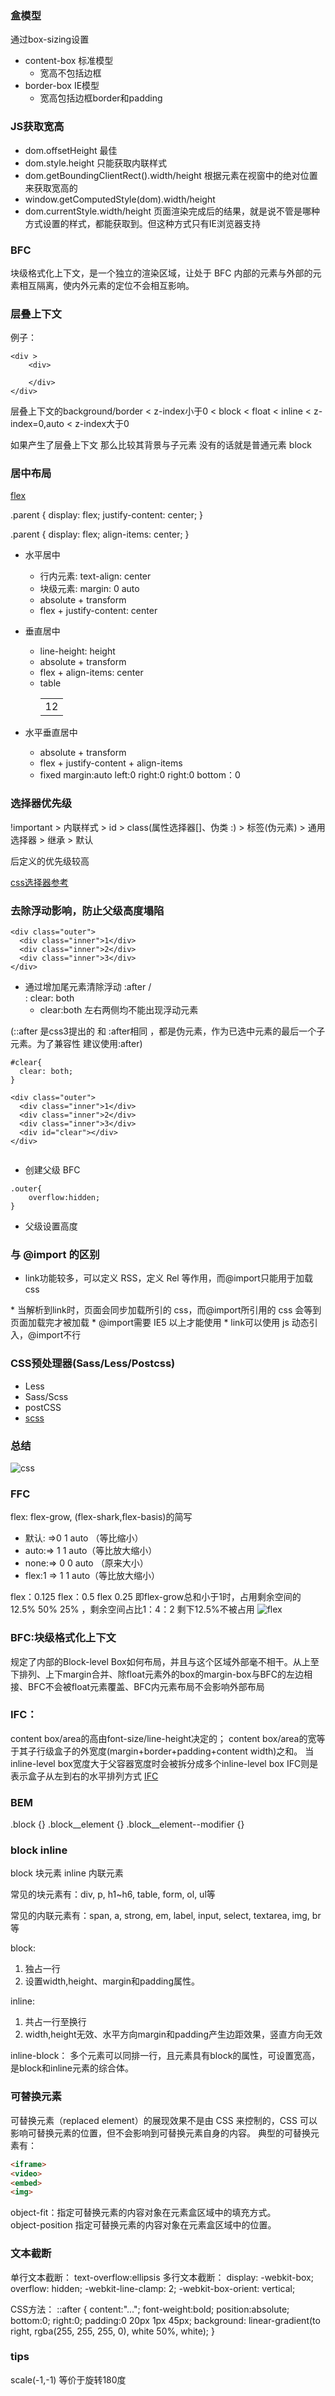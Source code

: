 ### 盒模型
通过box-sizing设置
* content-box 标准模型
    * 宽高不包括边框
* border-box  IE模型
    * 宽高包括边框border和padding

### JS获取宽高
* dom.offsetHeight 最佳
* dom.style.height 只能获取内联样式
* dom.getBoundingClientRect().width/height 根据元素在视窗中的绝对位置来获取宽高的
* window.getComputedStyle(dom).width/height
* dom.currentStyle.width/height  页面渲染完成后的结果，就是说不管是哪种方式设置的样式，都能获取到。但这种方式只有IE浏览器支持

### BFC 
块级格式化上下文，是一个独立的渲染区域，让处于 BFC 内部的元素与外部的元素相互隔离，使内外元素的定位不会相互影响。
[](https://www.cnblogs.com/lhb25/p/inside-block-formatting-ontext.html)
[](https://zhuanlan.zhihu.com/p/25321647)

### 层叠上下文
[](https://juejin.im/post/5b876f86518825431079ddd6)
[](https://juejin.im/post/5b876f86518825431079ddd6#heading-8)

例子：
```
<div >
    <div>

    </div>
</div>
```

层叠上下文的background/border < z-index小于0 < block < float < inline < z-index=0,auto < z-index大于0

如果产生了层叠上下文 那么比较其背景与子元素
没有的话就是普通元素 block

### 居中布局

[flex](https://www.zhangxinxu.com/wordpress/2018/10/display-flex-css3-css/)


.parent {
    display: flex;
    justify-content: center;
}

.parent {
    display: flex;
    align-items: center;
}


* 水平居中

    * 行内元素: text-align: center
    * 块级元素: margin: 0 auto
    * absolute + transform
    * flex + justify-content: center


* 垂直居中

    * line-height: height
    * absolute + transform
    * flex + align-items: center
    * table <table> <tr> <td>12 </td> </tr> </table>



* 水平垂直居中

    * absolute + transform
    * flex + justify-content + align-items
    * fixed margin:auto left:0 right:0 right:0 bottom：0


### 选择器优先级

!important > 内联样式 > id > class(属性选择器[]、伪类 :) > 标签(伪元素) > 通用选择器 > 继承 > 默认

后定义的优先级较高


[css选择器参考](./选择器.md)

### 去除浮动影响，防止父级高度塌陷
```
<div class="outer">
  <div class="inner">1</div>
  <div class="inner">2</div>
  <div class="inner">3</div>
</div>
```

* 通过增加尾元素清除浮动 :after / <br> : clear: both
    * clear:both 左右两侧均不能出现浮动元素

(::after 是css3提出的 和 :after相同 ，都是伪元素，作为已选中元素的最后一个子元素。为了兼容性 建议使用:after)
```
#clear{
  clear: both;
}

<div class="outer">
  <div class="inner">1</div>
  <div class="inner">2</div>
  <div class="inner">3</div>
  <div id="clear"></div>
</div>

```

```

```

* 创建父级 BFC 

```
.outer{
    overflow:hidden;
}
```
* 父级设置高度


### <link> 与 @import 的区别
* link功能较多，可以定义 RSS，定义 Rel 等作用，而@import只能用于加载 css
<link rel="stylesheet" href="****.css" type="text/css">
<style type="text/css">
@import "***.css"
</style>
* 当解析到link时，页面会同步加载所引的 css，而@import所引用的 css 会等到页面加载完才被加载
* @import需要 IE5 以上才能使用
* link可以使用 js 动态引入，@import不行

### CSS预处理器(Sass/Less/Postcss)
* Less
* Sass/Scss
* postCSS
* [scss](https://www.jianshu.com/p/a99764ff3c41)

### 总结
![css](img/css.jpg)

### FFC
flex: flex-grow, (flex-shark,flex-basis)的简写  
  *  默认: =>0 1 auto （等比缩小）
  * auto:=> 1 1 auto（等比放大缩小）
  * none:=> 0 0 auto （原来大小）
  * flex:1 => 1 1 auto（等比放大缩小）  

flex：0.125 flex：0.5 flex 0.25
  即flex-grow总和小于1时，占用剩余空间的12.5% 50% 25% ，剩余空间占比1：4：2 剩下12.5%不被占用
![flex](img/css-flex.png)

### BFC:块级格式化上下文
规定了内部的Block-level Box如何布局，并且与这个区域外部毫不相干。从上至下排列、上下margin合并、除float元素外的box的margin-box与BFC的左边相接、BFC不会被float元素覆盖、BFC内元素布局不会影响外部布局

### IFC：
 content box/area的高由font-size/line-height决定的；
content box/area的宽等于其子行级盒子的外宽度(margin+border+padding+content width)之和。
当inline-level box宽度大于父容器宽度时会被拆分成多个inline-level box
IFC则是表示盒子从左到右的水平排列方式
[IFC](https://juejin.im/entry/587c41f91b69e6006bf1b8ec)

### BEM
.block {}
.block__element {}
.block__element--modifier {}

### block inline
block 块元素    inline 内联元素

常见的块元素有：div, p, h1~h6, table, form, ol, ul等

常见的内联元素有：span, a, strong, em, label, input, select, textarea, img, br等

block:
1. 独占一行
2. 设置width,height、margin和padding属性。

inline:
1. 共占一行至换行
2. width,height无效、水平方向margin和padding产生边距效果，竖直方向无效

inline-block：
多个元素可以同排一行，且元素具有block的属性，可设置宽高，是block和inline元素的综合体。

### 可替换元素

可替换元素（replaced element）的展现效果不是由 CSS 来控制的，CSS 可以影响可替换元素的位置，但不会影响到可替换元素自身的内容。
典型的可替换元素有：
```html
<iframe>
<video>
<embed>
<img>
```

object-fit：指定可替换元素的内容对象在元素盒区域中的填充方式。  
object-position
指定可替换元素的内容对象在元素盒区域中的位置。

### 文本截断
单行文本截断： text-overflow:ellipsis 
多行文本截断：
display: -webkit-box;
  overflow: hidden;
  -webkit-line-clamp: 2;
  -webkit-box-orient: vertical;

CSS方法：
::after {
    content:"...";
    font-weight:bold;
    position:absolute;
    bottom:0;
    right:0;
    padding:0 20px 1px 45px;
    background: linear-gradient(to right, rgba(255, 255, 255, 0), white 50%, white);
}

### tips
scale(-1,-1) 等价于旋转180度


